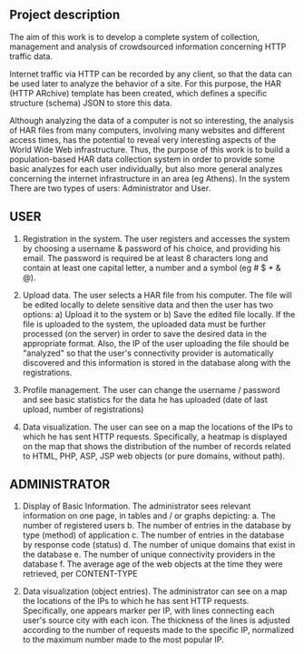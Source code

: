 Project description
---------------------------------

The aim of this work is to develop a complete system of collection, management and
analysis of crowdsourced information concerning HTTP traffic data.

Internet traffic via HTTP can be recorded by any client, so that the data can be used later to analyze the behavior of a site. For this purpose, the HAR (HTTP ARchive) template has been created, which defines a specific structure (schema) JSON to store this data.

Although analyzing the data of a computer is not so interesting, the analysis of HAR files from many computers, involving many websites and different access times, has the potential to reveal very interesting aspects of the World Wide Web infrastructure.
Thus, the purpose of this work is to build a population-based HAR data collection system in order to provide some basic analyzes for each user individually, but also more general analyzes concerning the internet infrastructure in an area (eg Athens). In the system
There are two types of users: Administrator and User.

USER
----
1) Registration in the system. The user registers and accesses the system by choosing a username & password of his choice, and providing his email. The password is required
be at least 8 characters long and contain at least one capital letter, a number and a symbol (eg # $ * & @).

2) Upload data. The user selects a HAR file from his computer. The file will be edited locally to delete sensitive data and then the user has two options: a) Upload it to the system or b) Save the edited file locally. If the file is uploaded to the system, the uploaded data must be further processed (on the server) in order to save the desired data in the appropriate format. Also, the IP of the user uploading the file should be "analyzed" so that the user's connectivity provider is automatically discovered and this information is stored in the database along with the registrations.

3) Profile management. The user can change the username / password and see basic statistics for the data he has uploaded (date of last upload, number of registrations)

4) Data visualization. The user can see on a map the locations of the IPs to which he has sent HTTP requests. Specifically, a heatmap is displayed on the map that shows
the distribution of the number of records related to HTML, PHP, ASP, JSP web objects (or pure domains, without path).

ADMINISTRATOR
----
1) Display of Basic Information. The administrator sees relevant information on one page,
in tables and / or graphs depicting:
  a. The number of registered users
  b. The number of entries in the database by type (method) of application
  c. The number of entries in the database by response code (status)
  d. The number of unique domains that exist in the database
  e. The number of unique connectivity providers in the database
  f. The average age of the web objects at the time they were retrieved, per CONTENT-TYPE

2) Data visualization (object entries). The administrator can see on a map the locations of the IPs to which he has sent HTTP requests. Specifically, one appears
marker per IP, with lines connecting each user's source city with each icon. The thickness of the lines is adjusted according to the number of requests made to the specific IP, normalized to the maximum number made to the most popular IP.

